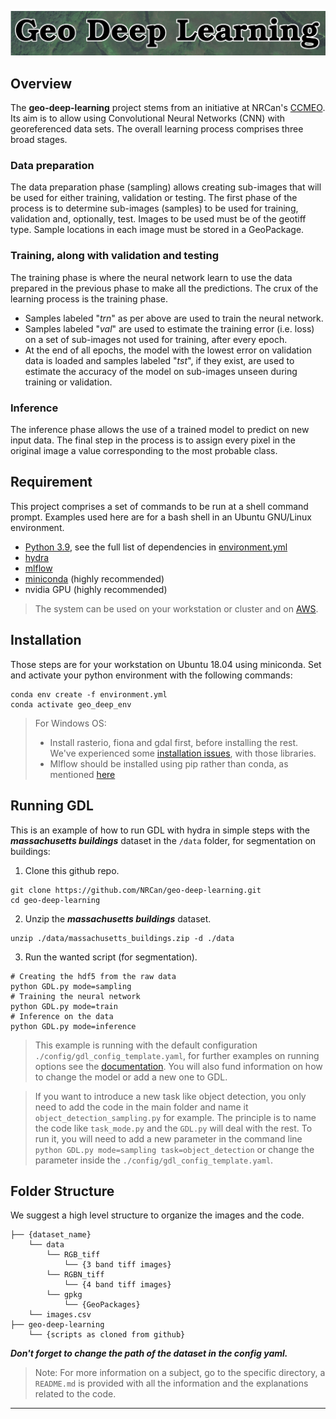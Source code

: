 
![Logo](./docs/img/logo.png)

## **Overview**

The **geo-deep-learning** project stems from an initiative at NRCan's [CCMEO](https://www.nrcan.gc.ca/earth-sciences/geomatics/10776).  Its aim is to allow using Convolutional Neural Networks (CNN) with georeferenced data sets.
The overall learning process comprises three broad stages.

### Data preparation
The data preparation phase (sampling) allows creating sub-images that will be used for either training, validation or testing.
The first phase of the process is to determine sub-images (samples) to be used for training, validation and, optionally, test.
Images to be used must be of the geotiff type.
Sample locations in each image must be stored in a GeoPackage.

[comment]: <> (> Note: A data analysis module can be found [here]&#40;./utils/data_analysis.py&#41; and the documentation in [`docs/README.md`]&#40;./docs/README.md&#41;. Useful for balancing training data.)

### Training, along with validation and testing
The training phase is where the neural network learn to use the data prepared in the previous phase to make all the predictions.
The crux of the learning process is the training phase.  

- Samples labeled "*trn*" as per above are used to train the neural network.
- Samples labeled "*val*" are used to estimate the training error (i.e. loss) on a set of sub-images not used for training, after every epoch.
- At the end of all epochs, the model with the lowest error on validation data is loaded and samples labeled "*tst*", if they exist, are used to estimate the accuracy of the model on sub-images unseen during training or validation.

### Inference
The inference phase allows the use of a trained model to predict on new input data.
The final step in the process is to assign every pixel in the original image a value corresponding to the most probable class.

## **Requirement**
This project comprises a set of commands to be run at a shell command prompt.  Examples used here are for a bash shell in an Ubuntu GNU/Linux environment.

- [Python 3.9](https://www.python.org/downloads/release/python-390/), see the full list of dependencies in [environment.yml](environment.yml)
- [hydra](https://hydra.cc/docs/intro/)
- [mlflow](https://mlflow.org/)
- [miniconda](https://docs.conda.io/en/latest/miniconda.html) (highly recommended)
- nvidia GPU (highly recommended)

> The system can be used on your workstation or cluster and on [AWS](https://aws.amazon.com/).

## **Installation**
Those steps are for your workstation on Ubuntu 18.04 using miniconda.
Set and activate your python environment with the following commands:  
```shell
conda env create -f environment.yml
conda activate geo_deep_env
```
> For Windows OS:
> - Install rasterio, fiona and gdal first, before installing the rest. We've experienced some [installation issues](https://github.com/conda-forge/gdal-feedstock/issues/213), with those libraries.
> - Mlflow should be installed using pip rather than conda, as mentioned [here](https://github.com/mlflow/mlflow/issues/1951)

## **Running GDL**
This is an example of how to run GDL with hydra in simple steps with the _**massachusetts buildings**_ dataset in the `/data` folder, for segmentation on buildings: 

1. Clone this github repo.
```shell
git clone https://github.com/NRCan/geo-deep-learning.git
cd geo-deep-learning
```

2. Unzip the _**massachusetts buildings**_ dataset.
```shell
unzip ./data/massachusetts_buildings.zip -d ./data
```

3. Run the wanted script (for segmentation).
```shell
# Creating the hdf5 from the raw data
python GDL.py mode=sampling
# Training the neural network
python GDL.py mode=train
# Inference on the data
python GDL.py mode=inference
```

> This example is running with the default configuration `./config/gdl_config_template.yaml`, for further examples on running options see the [documentation](config/#Examples).
> You will also fund information on how to change the model or add a new one to GDL.

> If you want to introduce a new task like object detection, you only need to add the code in the main folder and name it `object_detection_sampling.py` for example.
> The principle is to name the code like `task_mode.py` and the `GDL.py` will deal with the rest. 
> To run it, you will need to add a new parameter in the command line `python GDL.py mode=sampling task=object_detection` or change the parameter inside the `./config/gdl_config_template.yaml`.

## **Folder Structure**
We suggest a high level structure to organize the images and the code.
```
├── {dataset_name}
    └── data
        └── RGB_tiff
            └── {3 band tiff images}
        └── RGBN_tiff
            └── {4 band tiff images}
        └── gpkg
            └── {GeoPackages}
    └── images.csv
├── geo-deep-learning
    └── {scripts as cloned from github}
```
_**Don't forget to change the path of the dataset in the config yaml.**_

> Note: For more information on a subject, go to the specific directory, a `README.md` is provided with all the information and the explanations related to the code.
---

[comment]: <> (## **Segmentation on RGB-NIR images with transfer learning**)

[comment]: <> (![img_rgb_nir]&#40;docs/img/rgb_nir.png&#41;)

[comment]: <> (This section present a different way to use a model with RGB-Nir images. For more informations on the implementation, see the article [Transfer Learning from RGB to Multi-band Imagery]&#40;https://www.azavea.com/blog/2019/08/30/transfer-learning-from-rgb-to-multi-band-imagery/&#41; frome [Azavea]&#40;https://www.azavea.com/&#41;.)

[comment]: <> (Specifications on this functionality:)

[comment]: <> (- At the moment this functionality is only available for the [Deeplabv3 &#40;backbone: resnet101&#41;]&#40;https://arxiv.org/abs/1706.05587&#41;)

[comment]: <> (- You may need to reduce the size of the `batch_size` to fit everything in the memory.)

[comment]: <> (To use this functionality, you will need to change the `global` section of your `yaml` file. The parameters to use this module are:)

[comment]: <> (```yaml)

[comment]: <> (# Global parameters)

[comment]: <> (global:)

[comment]: <> (  samples_size: 256)

[comment]: <> (  num_classes: 4  )

[comment]: <> (  data_path: /home/cauthier/data/)

[comment]: <> (  number_of_bands: 4               # <-- must be 4 for the R-G-B-NIR)

[comment]: <> (  model_name: deeplabv3_resnet101  # <-- must be deeplabv3_resnet101)

[comment]: <> (  bucket_name:)

[comment]: <> (  task: segmentation               # <-- must be a segmentation task)

[comment]: <> (  num_gpus: 2)

[comment]: <> (  BGR_to_RGB: False                # <-- must be already in RGB)

[comment]: <> (  scale_data: [0,1])

[comment]: <> (  aux_vector_file:)

[comment]: <> (  aux_vector_attrib:)

[comment]: <> (  aux_vector_ids:)

[comment]: <> (  aux_vector_dist_maps:)

[comment]: <> (  aux_vector_dist_log:)

[comment]: <> (  aux_vector_scale:)

[comment]: <> (  debug_mode: True)

[comment]: <> (  # Module to include the NIR)

[comment]: <> (  modalities: RGBN                 # <-- must be add)

[comment]: <> (  concatenate_depth: 'layer4'      # <-- must specify the point where the NIR will be add)

[comment]: <> (```)

[comment]: <> (The rest of the `yaml` don't have to change.The major changes are the `modalities`, `number_of_bands` and `concatenate_depth` parameters.)

[comment]: <> (If the model select is not `model_name: deeplabv3_resnet101`, but the `number_of_band = 4` and the `modalities = RGBN`, the model will train with the chosen architecture with a input image of 4 dimensions.)

[comment]: <> (Since we have the concatenation point for the **NIR** band only for the `deeplabv3_resnet101`, the `concatenate_depth` parameter option are layers in the `resnet101` backbone: 'conv1', 'maxpool', 'layer2', 'layer3' and 'layer4'.)

[comment]: <> (**Illustration of the principle will fellow soon**)
